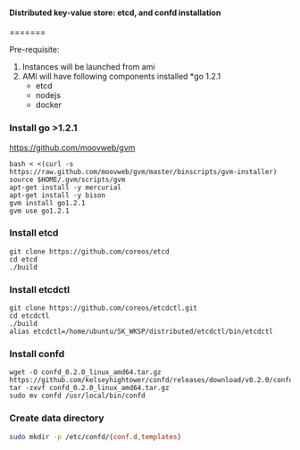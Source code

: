 #### Distributed key-value store: etcd, and confd installation
=======

Pre-requisite:
1) Instances will be launched from ami 
2) AMI will have following components installed
	*go 1.2.1
	* etcd
	* nodejs
	*  docker

### Install go >1.2.1 
https://github.com/moovweb/gvm

```
bash < <(curl -s https://raw.github.com/moovweb/gvm/master/binscripts/gvm-installer)
source $HOME/.gvm/scripts/gvm
apt-get install -y mercurial
apt-get install -y bison
gvm install go1.2.1	
gvm use go1.2.1
```

### Install etcd

```
git clone https://github.com/coreos/etcd
cd etcd
./build
```

### Install etcdctl

```
git clone https://github.com/coreos/etcdctl.git
cd etcdctl
./build
alias etcdctl=/home/ubuntu/SK_WKSP/distributed/etcdctl/bin/etcdctl
```

### Install confd

```
wget -O confd_0.2.0_linux_amd64.tar.gz https://github.com/kelseyhightower/confd/releases/download/v0.2.0/confd_0.2.0_linux_amd64.tar.gz
tar -zxvf confd_0.2.0_linux_amd64.tar.gz
sudo mv confd /usr/local/bin/confd

```

###  Create data directory

``` bash
sudo mkdir -p /etc/confd/{conf.d,templates}
```


